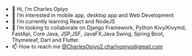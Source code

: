 - 👋 Hi, I’m Charles Opiyo
- 👀 I’m interested in mobile app, desktop app and Web Development
- 🌱 I’m currently learning React and NodeJS
- 💞️ I’m looking to collaborate on Django Framework, Python Kivy/Kivymd, FastApi, Core Java, JSP,JSF, JavaFX,Java Swing, Spring Boot, Thymeleaf, Dart and Flutter.
- 📫 How to reach me [@CharlesOpiyo2](https://twitter.com/CharlesOpiyo2),charlyopiyo@gmail.com 

<!---
OPIYO-254/OPIYO-254 is a ✨ special ✨ repository because its `README.md` (this file) appears on your GitHub profile.
You can click the Preview link to take a look at your changes.
--->
